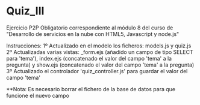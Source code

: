 # Quiz_III
Ejercicio P2P Obligatorio correspondiente al módulo 8 del curso de "Desarrollo de servicios en la nube con HTML5, Javascript y node.js"

Instrucciones:
	1º Actualizado en el modelo los ficheros: models.js y quiz.js
	2º Actualizadas varias vistas: _form.ejs (añadido un campo de tipo SELECT para 'tema'), index.ejs (concatenado el valor del campo 'tema' a la pregunta) y show.ejs (concatenado el valor del campo 'tema' a la pregunta)
	3º Actualizado el controlador 'quiz_controller.js' para guardar el valor del campo 'tema'

**Nota: Es necesario borrar el fichero de la base de datos para que funcione el nuevo campo
